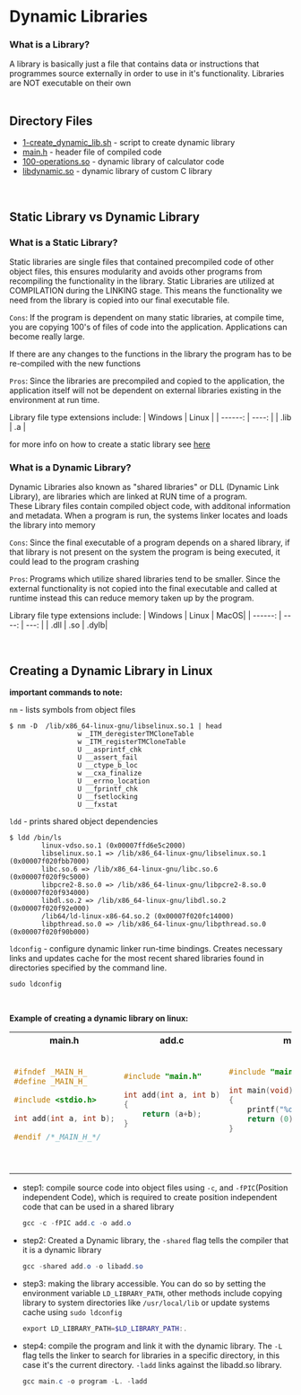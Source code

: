 # Dynamic Libraries

### What is a Library?

A library is basically just a file that contains data or instructions that programmes source externally in order to use in it's functionality. Libraries are NOT executable on their own
<br><br>

## Directory Files

* [1-create_dynamic_lib.sh](1-create_dynamic_lib.sh) - script to create dynamic library
* [main.h](main.h) - header file of compiled code
* [100-operations.so](100-operations.so) - dynamic library of calculator code
* [libdynamic.so](libdynamic.so) - dynamic library of custom C library

<br>

## Static Library vs Dynamic Library

### What is a Static Library?

Static libraries are single files that contained precompiled code of other object files, this ensures modularity and avoids other programs from recompiling the functionality in the library. Static Libraries are utilized at COMPILATION during the LINKING stage. This means the functionality we need from the library is copied into our final executable file.

`Cons`: If the program is dependent on many static libraries, at compile time, you are copying 100's of files of code into the application. Applications can become really large.

If there are any changes to the functions in the library the program has to be re-compiled with the new functions

`Pros`: Since the libraries are precompiled and copied to the application, the application itself will not be dependent on external libraries existing in the environment at run time.

Library file type extensions include:
| Windows | Linux |
| ------: | ----: |
| .lib    | .a    |

for more info on how to create a static library see [here](https://github.com/BradleyGilden/alx-low_level_programming/blob/main/0x09-static_libraries/README.md)

### What is a Dynamic Library?

Dynamic Libraries also known as "shared libraries" or DLL (Dynamic Link Library), are libraries which are linked at RUN time of a program.
<br>These Library files contain compiled object code, with additonal information and metadata. When a program is run, the systems linker locates and loads the library into memory

`Cons`: Since the final executable of a program depends on a shared library, if that library is not present on the system the program is being executed, it could lead to the program crashing


`Pros`: Programs which utilize shared libraries tend to be smaller. Since the external functionality is not copied into the final executable and called at runtime instead this can reduce memory taken up by the program.

Library file type extensions include:
| Windows | Linux  | MacOS|
| ------: | ----:  | ---: |
| .dll    | .so    | .dylb|

<br>

## Creating a Dynamic Library in Linux

**important commands to note:**

`nm` - lists symbols from object files
```
$ nm -D  /lib/x86_64-linux-gnu/libselinux.so.1 | head
                 w _ITM_deregisterTMCloneTable
                 w _ITM_registerTMCloneTable
                 U __asprintf_chk
                 U __assert_fail
                 U __ctype_b_loc
                 w __cxa_finalize
                 U __errno_location
                 U __fprintf_chk
                 U __fsetlocking
                 U __fxstat
```
`ldd` - prints shared object dependencies

```
$ ldd /bin/ls
        linux-vdso.so.1 (0x00007ffd6e5c2000)
        libselinux.so.1 => /lib/x86_64-linux-gnu/libselinux.so.1 (0x00007f020fbb7000)
        libc.so.6 => /lib/x86_64-linux-gnu/libc.so.6 (0x00007f020f9c5000)
        libpcre2-8.so.0 => /lib/x86_64-linux-gnu/libpcre2-8.so.0 (0x00007f020f934000)
        libdl.so.2 => /lib/x86_64-linux-gnu/libdl.so.2 (0x00007f020f92e000)
        /lib64/ld-linux-x86-64.so.2 (0x00007f020fc14000)
        libpthread.so.0 => /lib/x86_64-linux-gnu/libpthread.so.0 (0x00007f020f90b000)
```

`ldconfig` - configure dynamic linker run-time bindings. Creates necessary links and updates cache for the most recent shared libraries found in directories specified by the command line.

```
sudo ldconfig
```
<br>

**Example of creating a dynamic library on linux:**
<table>
    <tr>
        <th>main.h</th>
        <th>add.c</th>
        <th>main.c</th>
    </tr>
    <tr>
        <td>

```c

#ifndef _MAIN_H_
#define _MAIN_H_

#include <stdio.h>

int add(int a, int b);

#endif /*_MAIN_H_*/
```
\
        </td>
        <td>
```c
#include "main.h"

int add(int a, int b)
{
    return (a+b);
}
```
\
        </td>
        <td>
```c
#include "main.h"

int main(void)
{
    printf("%d\n", add(2, 5));
    return (0);
}
```
\
        </td>
    </tr>
</table>

* step1: compile  source code into object files using `-c`, and `-fPIC`(Position independent Code), which is required to create position independent code that can be used in a shared library

  ```Powershell
  gcc -c -fPIC add.c -o add.o
  ```

* step2: Created a Dynamic library, the `-shared` flag tells the compiler that it is a dynamic library

  ``` Powershell
  gcc -shared add.o -o libadd.so
  ```

* step3: making the library accessible. You can do so by setting the environment variable `LD_LIBRARY_PATH`, other methods include copying library to system directories like `/usr/local/lib` or update systems cache using `sudo ldconfig`

  ```Powershell
  export LD_LIBRARY_PATH=$LD_LIBRARY_PATH:.
  ```

* step4: compile the program and link it with the dynamic library. The `-L` flag tells the linker to search for libraries in a specific directory, in this case it's the current directory. `-ladd` links against the libadd.so library. 
  ```Powershell
  gcc main.c -o program -L. -ladd
  ```
